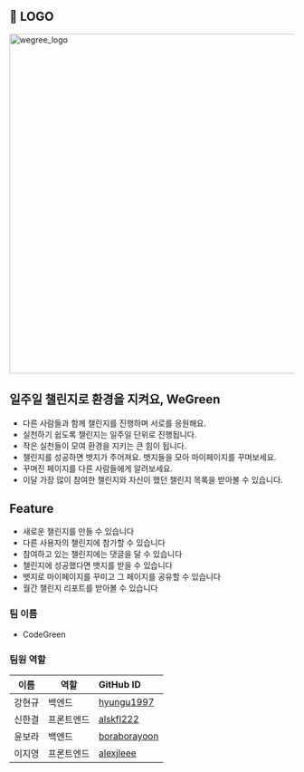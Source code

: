 ## 🍏 LOGO
<img width="600" alt="wegree_logo" src="https://user-images.githubusercontent.com/78324481/150670921-72f812eb-00e5-442d-b7d9-c42eb95866e7.png">

## 일주일 챌린지로 환경을 지켜요, WeGreen
- 다른 사람들과 함께 챌린지를 진행하며 서로를 응원해요.
- 실천하기 쉽도록 챌린지는 일주일 단위로 진행됩니다. 
- 작은 실천들이 모여 환경을 지키는 큰 힘이 됩니다.
- 챌린지를 성공하면 뱃지가 주어져요. 뱃지들을 모아 마이페이지를 꾸며보세요.
- 꾸며진 페이지를 다른 사람들에게 알려보세요.
- 이달 가장 많이 참여한 챌린지와 자신이 했던 챌린지 목록을 받아볼 수 있습니다.

## Feature
- 새로운 챌린지를 만들 수 있습니다
- 다른 사용자의 챌린지에 참가할 수 있습니다
- 참여하고 있는 챌린지에는 댓글을 달 수 있습니다
- 챌린지에 성공했다면 뱃지를 받을 수 있습니다
- 뱃지로 마이페이지를 꾸미고 그 페이지를 공유할 수 있습니다
- 월간 챌린지 리포트를 받아볼 수 있습니다

### 팀 이름
- CodeGreen

### 팀원 역할

| 이름         | 역할       | GitHub ID    |
| ------------ | ---------- | :--- |
| 강현규 | 백엔드 | [hyungu1997](https://github.com/hyungu1997) |
| 신한결 | 프론트엔드 | [alskfl222](https://github.com/alskfl222) |
| 윤보라 | 백엔드 | [boraborayoon](https://github.com/alskfl222) |
| 이지영 | 프론트엔드 | [alexjleee](https://github.com/alexjleee) |
